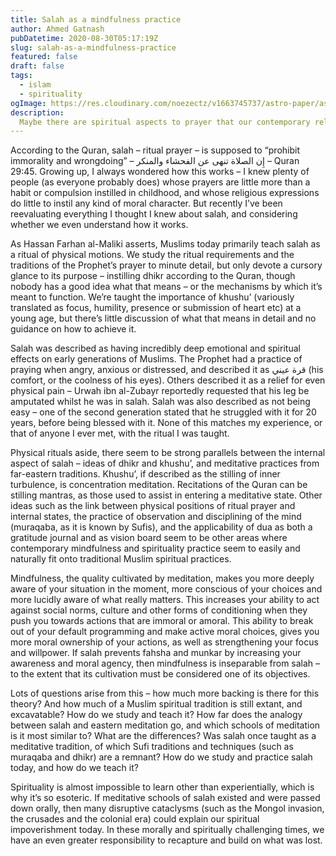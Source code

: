 ```yaml
---
title: Salah as a mindfulness practice
author: Ahmed Gatnash
pubDatetime: 2020-08-30T05:17:19Z
slug: salah-as-a-mindfulness-practice
featured: false
draft: false
tags:
  - islam
  - spirituality
ogImage: https://res.cloudinary.com/noezectz/v1663745737/astro-paper/astropaper-x-forestry-og_kqfwp0.png
description:
  Maybe there are spiritual aspects to prayer that our contemporary religious culture has neglected.
---
```


According to the Quran, salah – ritual prayer – is supposed to “prohibit immorality and wrongdoing” – إِن الصلاة تنهى عن الفحشاء والمنكر – Quran 29:45. Growing up, I always wondered how this works – I knew plenty of people (as everyone probably does) whose prayers are little more than a habit or compulsion instilled in childhood, and whose religious expressions do little to instil any kind of moral character. But recently I’ve been reevaluating everything I thought I knew about salah, and considering whether we even understand how it works.

As Hassan Farhan al-Maliki asserts, Muslims today primarily teach salah as a ritual of physical motions. We study the ritual requirements and the traditions of the Prophet’s prayer to minute detail, but only devote a cursory glance to its purpose – instilling dhikr according to the Quran, though nobody has a good idea what that means – or the mechanisms by which it’s meant to function. We’re taught the importance of khushu’ (variously translated as focus, humility, presence or submission of heart etc) at a young age, but there’s little discussion of what that means in detail and no guidance on how to achieve it.

Salah was described as having incredibly deep emotional and spiritual effects on early generations of Muslims. The Prophet had a practice of praying when angry, anxious or distressed, and described it as قرة عيني (his comfort, or the coolness of his eyes). Others described it as a relief for even physical pain – Urwah ibn al-Zubayr reportedly requested that his leg be amputated whilst he was in salah. Salah was also described as not being easy – one of the second generation stated that he struggled with it for 20 years, before being blessed with it. None of this matches my experience, or that of anyone I ever met, with the ritual I was taught.

Physical rituals aside, there seem to be strong parallels between the internal aspect of salah – ideas of dhikr and khushu’, and meditative practices from far-eastern traditions. Khushu’, if described as the stilling of inner turbulence, is concentration meditation. Recitations of the Quran can be stilling mantras, as those used to assist in entering a meditative state. Other ideas such as the link between physical positions of ritual prayer and internal states, the practice of observation and disciplining of the mind (muraqaba, as it is known by Sufis), and the applicability of dua as both a gratitude journal and as vision board seem to be other areas where contemporary mindfulness and spirituality practice seem to easily and naturally fit onto traditional Muslim spiritual practices.

Mindfulness, the quality cultivated by meditation, makes you more deeply aware of your situation in the moment, more conscious of your choices and more lucidly aware of what really matters. This increases your ability to act against social norms, culture and other forms of conditioning when they push you towards actions that are immoral or amoral. This ability to break out of your default programming and make active moral choices, gives you more moral ownership of your actions, as well as strengthening your focus and willpower. If salah prevents fahsha and munkar by increasing your awareness and moral agency, then mindfulness is inseparable from salah – to the extent that its cultivation must be considered one of its objectives.

Lots of questions arise from this – how much more backing is there for this theory? And how much of a Muslim spiritual tradition is still extant, and excavatable? How do we study and teach it? How far does the analogy between salah and eastern meditation go, and which schools of meditation is it most similar to? What are the differences? Was salah once taught as a meditative tradition, of which Sufi traditions and techniques (such as muraqaba and dhikr) are a remnant? How do we study and practice salah today, and how do we teach it?

Spirituality is almost impossible to learn other than experientially, which is why it’s so esoteric. If meditative schools of salah existed and were passed down orally, then many disruptive cataclysms (such as the Mongol invasion, the crusades and the colonial era) could explain our spiritual impoverishment today. In these morally and spiritually challenging times, we have an even greater responsibility to recapture and build on what was lost.
